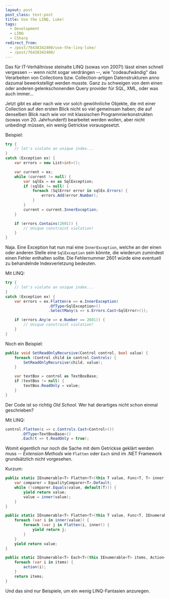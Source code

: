 ```yaml
---
layout: post
post_class: text-post
title: Use the LINQ, Luke!
tags:
  - Development
  - LINQ
  - CSharp
redirect_from:
  - /post/76438342400/use-the-linq-luke/
  - /post/76438342400/
---
```

Das für IT-Verhältnisse steinalte LINQ (sowas von 2007!) lässt einen schnell vergessen -- wenn nicht sogar verdrängen --, wie "codeaufwändig" das Verarbeiten von Collections bzw. Collection-artigen Datenstrukturen anno dazumal bewerkstelligt werden musste. Ganz zu schweigen von dem einen oder anderen gelenkschonenden Query provider für SQL, XML, oder was auch immer...

Jetzt gibt es aber nach wie vor solch gewöhnliche Objekte, die mit einer Collection auf den ersten Blick nicht so viel gemeinsam haben; die auf denselben Blick nach wie vor mit klassischen Programmierkonstrukten (sowas von 20. Jahrhundert!) bearbeitet werden wollen, aber nicht unbedingt müssen, ein wenig Getrickse vorausgesetzt.

Beispiel:

```csharp
try {
    // let's violate an unique index...
}
catch (Exception ex) {
    var errors = new List<int>();

    var current = ex;
    while (current != null) {
        var sqlEx = ex as SqlException;
        if (sqlEx != null) {
            foreach (SqlError error in sqlEx.Errors) {
                errors.Add(error.Number);
            }
        }
        current = current.InnerException;
    }

    if (errors.Contains(2601)) {
        // Unique constraint violation!
    }
}
```

Naja. Eine Exception hat nun mal eine `InnerException`, welche an der einen oder anderen Stelle eine `SqlException` sein könnte, die wiederum zumindest einen Fehler enthalten sollte. Die Fehlernummer 2601 würde eine eventuell zu behandelnde Indexverletzung bedeuten.

Mit LINQ:

```csharp
try {
    // let's violate an unique index...
}
catch (Exception ex) {
    var errors = ex.Flatten(e => e.InnerException)
                   .OfType<SqlException>()
                   .SelectMany(s => s.Errors.Cast<SqlError>());

    if (errors.Any(e => e.Number == 2601)) {
        // Unique constraint violation!
    }
}
```

Noch ein Beispiel:

```csharp
public void SetReadOnlyRecursive(Control control, bool value) {
    foreach (Control child in control.Controls) {
        SetReadOnlyRecursive(child, value);
    }

    var textBox = control as TextBoxBase;
    if (textBox != null) {
        textBox.ReadOnly = value;
    }
}
```

Der Code ist so richtig *Old School*. Wer hat derartiges nicht schon einmal geschrieben?

Mit LINQ:

```csharp
control.Flatten(c => c.Controls.Cast<Control>())
       .OfType<TextBoxBase>()
       .Each(t => t.ReadOnly = true);
```

Womit eigentlich nur noch die Sache mit dem Getrickse geklärt werden muss -- *Extension Methods* wie `Flatten` oder `Each` sind im .NET Framework grundsätzlich nicht vorgesehen.

Kurzum:

```csharp
public static IEnumerable<T> Flatten<T>(this T value, Func<T, T> inner) {
    var comparer = EqualityComparer<T>.Default;
    while (!comparer.Equals(value, default(T))) {
        yield return value;
        value = inner(value);
    }
}

public static IEnumerable<T> Flatten<T>(this T value, Func<T, IEnumerable<T>> inner) {
    foreach (var i in inner(value)) {
        foreach (var j in Flatten(i, inner)) {
            yield return j;
        }
    }
    yield return value;
}

public static IEnumerable<T> Each<T>(this IEnumerable<T> items, Action<T> action) {
    foreach (var i in items) {
        action(i);
    }
    return items;
}
```

Und das sind nur Beispiele, um ein wenig LINQ-Fantasien anzuregen.
